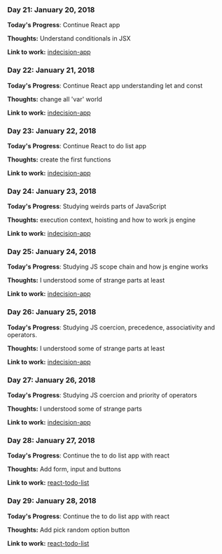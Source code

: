 ### Day 21: January 20, 2018

**Today's Progress**: Continue React app

**Thoughts:** Understand conditionals in JSX

**Link to work:** [indecision-app](https://github.com/ir3ne/indecision-app)

### Day 22: January 21, 2018

**Today's Progress**: Continue React app understanding let and const

**Thoughts:** change all 'var' world

**Link to work:** [indecision-app](https://github.com/ir3ne/indecision-app)

### Day 23: January 22, 2018

**Today's Progress**: Continue React to do list app

**Thoughts:** create the first functions

**Link to work:** [indecision-app](https://github.com/ir3ne/indecision-app)

### Day 24: January 23, 2018

**Today's Progress**: Studying weirds parts of JavaScript

**Thoughts:** execution context, hoisting and how to work js engine

**Link to work:** [indecision-app](https://github.com/ir3ne/indecision-app)

### Day 25: January 24, 2018

**Today's Progress**: Studying JS scope chain and how js engine works

**Thoughts:** I understood some of strange parts at least

**Link to work:** [indecision-app](https://github.com/ir3ne/indecision-app)

### Day 26: January 25, 2018

**Today's Progress**: Studying JS coercion, precedence, associativity and operators.

**Thoughts:** I understood some of strange parts at least

**Link to work:** [indecision-app](https://github.com/ir3ne/indecision-app)

### Day 27: January 26, 2018

**Today's Progress**: Studying JS coercion and priority of operators

**Thoughts:** I understood some of strange parts

**Link to work:** [indecision-app](https://github.com/ir3ne/indecision-app)

### Day 28: January 27, 2018

**Today's Progress**: Continue the to do list app with react

**Thoughts:** Add form, input and buttons

**Link to work:** [react-todo-list](https://github.com/ir3ne/react-todo-list)

### Day 29: January 28, 2018

**Today's Progress**: Continue the to do list app with react

**Thoughts:** Add pick random option button

**Link to work:** [react-todo-list](https://github.com/ir3ne/react-todo-list)
